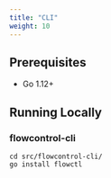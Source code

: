 ```yaml
---
title: "CLI"
weight: 10
---
```


## Prerequisites

- Go 1.12+

## Running Locally

### flowcontrol-cli
```
cd src/flowcontrol-cli/
go install flowctl
```
